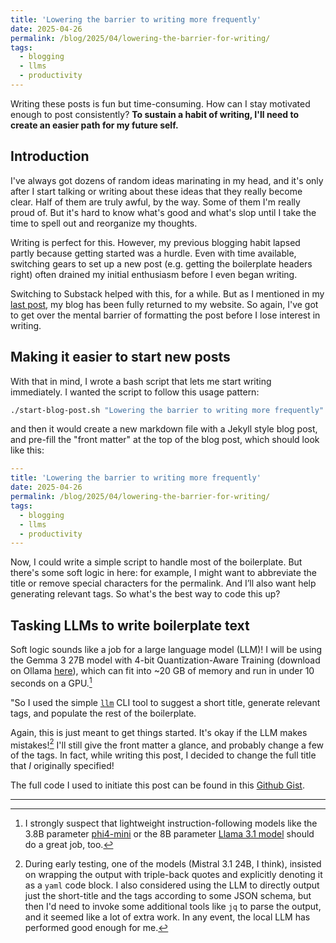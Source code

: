 ```yaml
---
title: 'Lowering the barrier to writing more frequently'
date: 2025-04-26
permalink: /blog/2025/04/lowering-the-barrier-for-writing/
tags:
  - blogging
  - llms
  - productivity
---
```


Writing these posts is fun but time-consuming. How can I stay motivated enough to post consistently? **To sustain a habit of writing, I'll need to create an easier path for my future self.**

## Introduction

I've always got dozens of random ideas marinating in my head, and it's only after I start talking or writing about these ideas that they really become clear. Half of them are truly awful, by the way. Some of them I'm really proud of. But it's hard to know what's good and what's slop until I take the time to spell out and reorganize my thoughts.

Writing is perfect for this. However, my previous blogging habit lapsed partly because getting started was a hurdle. Even with time available, switching gears to set up a new post (e.g. getting the boilerplate headers right) often drained my initial enthusiasm before I even began writing. 

Switching to Substack helped with this, for a while. But as I mentioned in my [last post](https://jwuphysics.github.io/blog/2025/04/hello-world-again/), my blog has been fully returned to my website. So again, I've got to get over the mental barrier of formatting the post before I lose interest in writing.

## Making it easier to start new posts

With that in mind, I wrote a bash script that lets me start writing immediately. I wanted the script to follow this usage pattern:
```sh
./start-blog-post.sh "Lowering the barrier to writing more frequently"
```

and then it would create a new markdown file with a Jekyll style blog post, and pre-fill the "front matter" at the top of the blog post, which should look like this:

```yaml
---
title: 'Lowering the barrier to writing more frequently'
date: 2025-04-26
permalink: /blog/2025/04/lowering-the-barrier-for-writing/
tags:
  - blogging
  - llms
  - productivity
---
```

Now, I could write a simple script to handle most of the boilerplate. But there's some soft logic in here: for example, I might want to abbreviate the title or remove special characters for the permalink. And I’ll also want help generating relevant tags. So what's the best way to code this up?

## Tasking LLMs to write boilerplate text

Soft logic sounds like a job for a large language model (LLM)! I will be using the Gemma 3 27B model with 4-bit Quantization-Aware Training (download on Ollama [here](https://ollama.com/library/gemma3:27b-it-qat)), which can fit into ~20 GB of memory and run in under 10 seconds on a GPU.[^1] 

"So I used the simple [`llm`](https://llm.datasette.io/en/stable/) CLI tool to suggest a short title, generate relevant tags, and populate the rest of the boilerplate.

Again, this is just meant to get things started. It's okay if the LLM makes mistakes![^2] I'll still give the front matter a glance, and probably change a few of the tags. In fact, while writing this post, I decided to change the full title that *I* originally specified!

The full code I used to initiate this post can be found in this [Github Gist](https://gist.github.com/jwuphysics/99cd3fe53719933328038e748721eeba).

---

[^1]: I strongly suspect that lightweight instruction-following models like the 3.8B parameter [phi4-mini](https://ollama.com/library/phi4-mini) or the 8B parameter [Llama 3.1 model](https://ollama.com/library/llama3.1) should do a great job, too.
[^2]: During early testing, one of the models (Mistral 3.1 24B, I think), insisted on wrapping the output with triple-back quotes and explicitly denoting it as a `yaml` code block. I also considered using the LLM to directly output just the short-title and the tags according to some JSON schema, but then I'd need to invoke some additional tools like `jq` to parse the output, and it seemed like a lot of extra work. In any event, the local LLM has performed good enough for me.